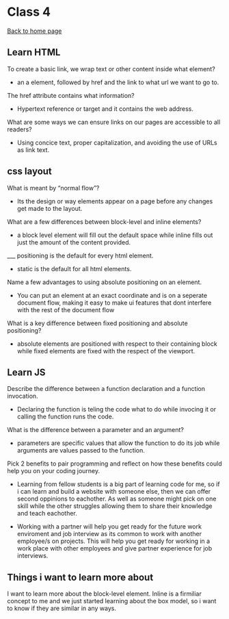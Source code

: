 # Class 4

[Back to home page](../README.md)

## Learn HTML

To create a basic link, we wrap text or other content inside what element?

- an a element, followed by href and the link to what url we want to go to.

The href attribute contains what information?

- Hypertext reference or target and it contains the web address.

What are some ways we can ensure links on our pages are accessible to all readers?

- Using concice text, proper capitalization, and avoiding the use of URLs as link text.

## css layout

What is meant by “normal flow”?

- Its the design or way elements appear on a page before any changes get made to the layout.

What are a few differences between block-level and inline elements?

- a block level element will fill out the default space while inline fills out just the amount of the content provided.

___ positioning is the default for every html element.

- static is the default for all html elements.

Name a few advantages to using absolute positioning on an element.

- You can put an element at an exact coordinate and is on a seperate document flow, making it easy to make ui features that dont interfere with the rest of the document flow

What is a key difference between fixed positioning and absolute positioning?

- absolute elements are positioned with respect to their containing block while fixed elements are fixed with the respect of the viewport.

## Learn JS

Describe the difference between a function declaration and a function invocation.

- Declaring the function is teling the code what to do while invocing it or calling the function runs the code.

What is the difference between a parameter and an argument?

- parameters are specific values that allow the function to do its job while arguments are values passed to the function.

Pick 2 benefits to pair programming and reflect on how these benefits could help you on your coding journey.

- Learning from fellow students is a big part of learning code for me, so if i can learn and build a website with someone else, then we can offer second oppinions to eachother. As well as someone might pick on one skill while the other struggles allowing them to share their knowledge and teach eachother.

- Working with a partner will help you get ready for the future work enviroment and job interview as its common to work with another employee/s on projects. This will help you get ready for working in a work place with other employees and give partner experience for job interviews.

## Things i want to learn more about

I want to learn more about the block-level element. Inline is a firmiliar concept to me and we just started learning about the box model, so i want to know if they are similar in any ways.